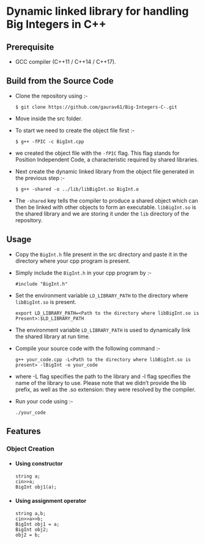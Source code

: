 # Dynamic linked library for handling Big Integers in C++

## Prerequisite
* GCC compiler (C++11 / C++14 / C++17).

## Build from the Source Code
* Clone the repository using :-
    ```
    $ git clone https://github.com/gaurav61/Big-Integers-C-.git
    ```
* Move inside the src folder.

* To start we need to create the object file first :-
    ```
    $ g++ -fPIC -c BigInt.cpp
    ```
* we created the object file with the ``-fPIC`` flag. This flag stands for Position Independent Code, a characteristic required by shared libraries.

* Next create the dynamic linked library from the object file generated in the previous step :- 
    ```
    $ g++ -shared -o ../lib/libBigInt.so BigInt.o
    ```
* The ``-shared`` key tells the compiler to produce a shared object which can then be linked with other objects to form an executable. ``libBigInt.so`` is the shared library and we are storing it under the ``lib`` directory of the repository.

## Usage
* Copy the ``BigInt.h`` file present in the src directory and paste it in the directory where your cpp program is present.

* Simply include the ``BigInt.h`` in your cpp program by :-
    ```
    #include "BigInt.h"
    ```

* Set the environment variable ``LD_LIBRARY_PATH`` to the directory where ``libBigInt.so`` is present.
    ```
    export LD_LIBRARY_PATH=<Path to the directory where libBigInt.so is Present>:$LD_LIBRARY_PATH
    ```
* The environment variable ``LD_LIBRARY_PATH`` is used to dynamically link the shared library at run time.

* Compile your source code with the following command :-
    ```
    g++ your_code.cpp -L<Path to the directory where libBigInt.so is present> -lBigInt -o your_code
    ```

* where -L flag specifies the path to the library and -l flag specifies the name of the library to use. Please note that we didn’t provide the lib prefix, as well as the .so extension: they were resolved by the compiler.

* Run your code using :-
    ```
    ./your_code
    ```

## Features
### Object Creation
* #### Using constructor
  ```
  string a;
  cin>>a;
  BigInt obj1(a);
  ```
* #### Using assignment operator
  ```
  string a,b;
  cin>>a>>b;
  BigInt obj1 = a;
  BigInt obj2;
  obj2 = b;
  ```
